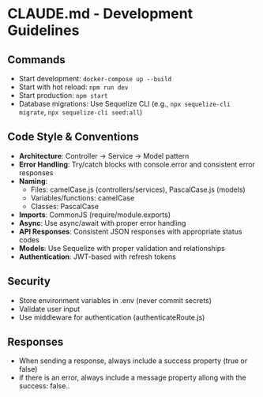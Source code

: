 # CLAUDE.md - Development Guidelines

## Commands
- Start development: `docker-compose up --build`
- Start with hot reload: `npm run dev`
- Start production: `npm start`
- Database migrations: Use Sequelize CLI (e.g., `npx sequelize-cli migrate`, `npx sequelize-cli seed:all`)

## Code Style & Conventions
- **Architecture**: Controller → Service → Model pattern
- **Error Handling**: Try/catch blocks with console.error and consistent error responses
- **Naming**: 
  - Files: camelCase.js (controllers/services), PascalCase.js (models)
  - Variables/functions: camelCase
  - Classes: PascalCase
- **Imports**: CommonJS (require/module.exports)
- **Async**: Use async/await with proper error handling
- **API Responses**: Consistent JSON responses with appropriate status codes
- **Models**: Use Sequelize with proper validation and relationships
- **Authentication**: JWT-based with refresh tokens

## Security
- Store environment variables in .env (never commit secrets)
- Validate user input
- Use middleware for authentication (authenticateRoute.js)

## Responses
 - When sending a response, always include a success property (true or false)
 - if there is an error, always include a message property allong with the success: false..
